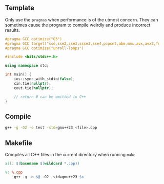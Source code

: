 
## Template
Only use the `pragmas` when performance is of the utmost concern. They can sometimes cause the program to compile weirdly and produce incorrect results.
```cpp
#pragma GCC optimize("O3")
#pragma GCC target("sse,sse2,sse3,ssse3,sse4,popcnt,abm,mmx,avx,avx2,fma")
#pragma GCC optimize("unroll-loops")

#include <bits/stdc++.h>

using namespace std;

int main() {
	ios::sync_with_stdio(false);
	cin.tie(nullptr);
	cout.tie(nullptr);

	// return 0 can be omitted in C++
}
```
## Compile
```sh
g++ -g -O2 -o test -std=gnu++23 <file>.cpp
```
## Makefile
Compiles all C++ files in the current directory when running `make`.
```Makefile
all: $(basename $(wildcard *.cpp))

%: %.cpp
	g++ -g -o $@ -O2 -std=gnu++23 $<
```
